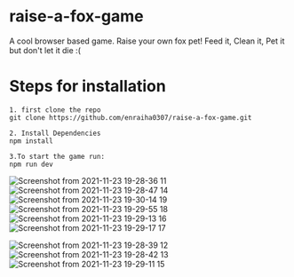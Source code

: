 # raise-a-fox-game
A cool browser based game. Raise your own fox pet! Feed it, Clean it, Pet it but don't let it die :(

# Steps for installation
```
1. first clone the repo
git clone https://github.com/enraiha0307/raise-a-fox-game.git

2. Install Dependencies
npm install

3.To start the game run:
npm run dev
```

![Screenshot from 2021-11-23 19-28-36 11](https://user-images.githubusercontent.com/26249973/143039150-17e33285-ddfd-4a38-9399-7c8374ec21b5.png)
![Screenshot from 2021-11-23 19-28-47 14](https://user-images.githubusercontent.com/26249973/143039228-312f2e21-3398-44da-b86a-0f397e4ee500.png)
![Screenshot from 2021-11-23 19-30-14 19](https://user-images.githubusercontent.com/26249973/143039343-44554c81-29d1-4e26-b7d0-89fcc9e61a81.png)
![Screenshot from 2021-11-23 19-29-55 18](https://user-images.githubusercontent.com/26249973/143039332-a104789a-6b43-4f4f-a025-adcdb76af6d8.png)
![Screenshot from 2021-11-23 19-29-13 16](https://user-images.githubusercontent.com/26249973/143039313-a047b15a-5d64-4995-98be-bf2bfa4fa0d8.png)
![Screenshot from 2021-11-23 19-29-17 17](https://user-images.githubusercontent.com/26249973/143039323-4d25de19-4d0c-46c5-8064-26b93b316127.png)

![Screenshot from 2021-11-23 19-28-39 12](https://user-images.githubusercontent.com/26249973/143039159-45a9eedf-2086-4e30-8b1e-e661530e596f.png)
![Screenshot from 2021-11-23 19-28-42 13](https://user-images.githubusercontent.com/26249973/143039165-746ec426-7c0a-4881-9502-e067f7a9eafd.png)
![Screenshot from 2021-11-23 19-29-11 15](https://user-images.githubusercontent.com/26249973/143039304-e391d3cc-71e4-401d-a3b4-257d237cd8ba.png)
